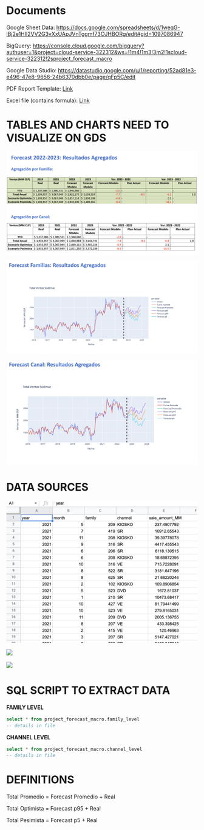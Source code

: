 
# **Documents**

Google Sheet Data: https://docs.google.com/spreadsheets/d/1weqG-lBj2e1HIl2VV2G3vXxUApJVnTggmf73OJHBORg/edit#gid=1097086947

BigQuery: https://console.cloud.google.com/bigquery?authuser=1&project=cloud-service-322312&ws=!1m4!1m3!3m2!1scloud-service-322312!2sproject_forecast_macro

Google Data Studio: https://datastudio.google.com/u/1/reporting/52ad81e3-e496-47e8-9656-24b6370dbb0e/page/qFp5C/edit

PDF Report Template: [Link](data/Resultados_Forecast_Ventas_22-23.pdf)

Excel file (contains formula): [Link](data/forecast-excel-2.xlsx)

# **TABLES AND CHARTS NEED TO VISUALIZE ON GDS**

![](data/1.png)

![](data/2.png)

![](data/3.png)


# **DATA SOURCES**

![](data/actual.png)

![](data/forcast-by-channel.png)

![](data/forcast-by-family.png)

# **SQL SCRIPT TO EXTRACT DATA**

**FAMILY LEVEL**

```sql
select * from project_forecast_macro.family_level
-- details in file
```

**CHANNEL LEVEL**

```sql
select * from project_forecast_macro.channel_level
-- details in file
```

# **DEFINITIONS**

Total Promedio = Forecast Promedio + Real

Total Optimista = Forecast p95 + Real

Total Pesimista = Forecast p5 + Real
